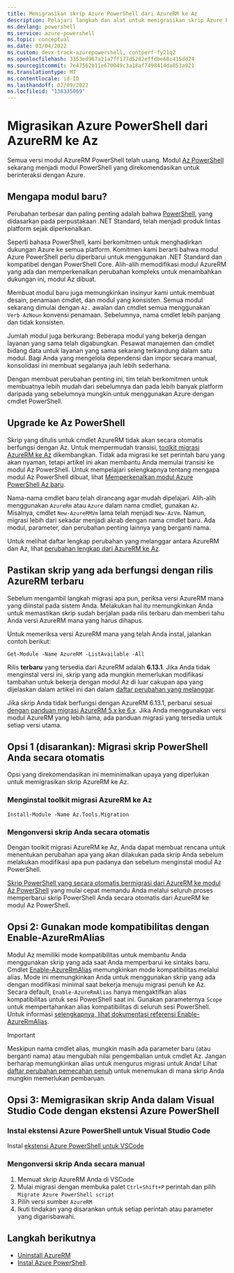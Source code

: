 ```yaml
---
title: Memigrasikan skrip Azure PowerShell dari AzureRM ke Az
description: Pelajari langkah dan alat untuk memigrasikan skrip Azure PowerShell dari AzureRM ke modul Az PowerShell baru.
ms.devlang: powershell
ms.service: azure-powershell
ms.topic: conceptual
ms.date: 01/04/2022
ms.custom: devx-track-azurepowershell, contperf-fy21q2
ms.openlocfilehash: 3353ed967a21a7ff177d5282effdbe68c415dd24
ms.sourcegitcommit: 7e47562b11e670049c3a18af7498414da853a921
ms.translationtype: MT
ms.contentlocale: id-ID
ms.lasthandoff: 02/09/2022
ms.locfileid: "138335069"
---
```

# <a name="migrate-azure-powershell-from-azurerm-to-az"></a>Migrasikan Azure PowerShell dari AzureRM ke Az

Semua versi modul AzureRM PowerShell telah usang. Modul [Az PowerShell](install-az-ps.md) sekarang menjadi modul PowerShell yang direkomendasikan untuk berinteraksi dengan Azure.

## <a name="why-a-new-module"></a>Mengapa modul baru?

Perubahan terbesar dan paling penting adalah bahwa [PowerShell](/powershell/scripting/overview), yang didasarkan pada perpustakaan .NET Standard, telah menjadi produk lintas platform sejak diperkenalkan.

Seperti bahasa PowerShell, kami berkomitmen untuk menghadirkan dukungan Azure ke semua platform. Komitmen kami berarti bahwa modul Azure PowerShell perlu diperbarui untuk menggunakan .NET Standard dan kompatibel dengan PowerShell Core. Alih-alih memodifikasi modul AzureRM yang ada dan memperkenalkan perubahan kompleks untuk menambahkan dukungan ini, modul Az dibuat.

Membuat modul baru juga memungkinkan insinyur kami untuk membuat desain, penamaan cmdlet, dan modul yang konsisten. Semua modul sekarang dimulai dengan `Az.` awalan dan cmdlet semua menggunakan `Verb-AzNoun` konvensi penamaan. Sebelumnya, nama cmdlet lebih panjang dan tidak konsisten.

Jumlah modul juga berkurang: Beberapa modul yang bekerja dengan layanan yang sama telah digabungkan. Pesawat manajemen dan cmdlet bidang data untuk layanan yang sama sekarang terkandung dalam satu modul. Bagi Anda yang mengelola dependensi dan impor secara manual, konsolidasi ini membuat segalanya jauh lebih sederhana.

Dengan membuat perubahan penting ini, tim telah berkomitmen untuk membuatnya lebih mudah dari sebelumnya dan pada lebih banyak platform daripada yang sebelumnya mungkin untuk menggunakan Azure dengan cmdlet PowerShell.

## <a name="upgrading-to-az-powershell"></a>Upgrade ke Az PowerShell

Skrip yang ditulis untuk cmdlet AzureRM tidak akan secara otomatis berfungsi dengan Az. Untuk mempermudah transisi, [toolkit migrasi AzureRM ke Az](https://github.com/Azure/azure-powershell-migration) dikembangkan. Tidak ada migrasi ke set perintah baru yang akan nyaman, tetapi artikel ini akan membantu Anda memulai transisi ke modul Az PowerShell. Untuk mempelajari selengkapnya tentang mengapa modul Az PowerShell dibuat, lihat [Memperkenalkan modul Azure PowerShell Az baru](new-azureps-module-az.md).

Nama-nama cmdlet baru telah dirancang agar mudah dipelajari. Alih-alih menggunakan `AzureRm` atau `Azure` dalam nama cmdlet, gunakan `Az`. Misalnya, cmdlet `New-AzureRMVm` lama telah menjadi `New-AzVm`.
Namun, migrasi lebih dari sekadar menjadi akrab dengan nama cmdlet baru. Ada modul, parameter, dan perubahan penting lainnya yang berganti nama.

Untuk melihat daftar lengkap perubahan yang melanggar antara AzureRM dan Az, lihat [perubahan lengkap dari AzureRM ke Az](migrate-az-1.0.0.md).

## <a name="ensure-existing-scripts-work-with-the-latest-azurerm-release"></a>Pastikan skrip yang ada berfungsi dengan rilis AzureRM terbaru

Sebelum mengambil langkah migrasi apa pun, periksa versi AzureRM mana yang diinstal pada sistem Anda.
Melakukan hal itu memungkinkan Anda untuk memastikan skrip sudah berjalan pada rilis terbaru dan memberi tahu Anda versi AzureRM mana yang harus dihapus.

Untuk memeriksa versi AzureRM mana yang telah Anda instal, jalankan contoh berikut:

```azurepowershell
Get-Module -Name AzureRM -ListAvailable -All
```

Rilis **terbaru** yang tersedia dari AzureRM adalah **6.13.1**. Jika Anda tidak menginstal versi ini, skrip yang ada mungkin memerlukan modifikasi tambahan untuk bekerja dengan modul Az di luar cakupan apa yang dijelaskan dalam artikel ini dan dalam [daftar perubahan yang melanggar](migrate-az-1.0.0.md).

Jika skrip Anda tidak berfungsi dengan AzureRM 6.13.1, perbarui sesuai [dengan panduan migrasi AzureRM 5.x ke 6.x](/powershell/azure/azurerm/migration-guide.6.0.0). Jika Anda menggunakan versi modul AzureRM yang lebih lama, ada panduan migrasi yang tersedia untuk setiap versi utama.

## <a name="option-1-recommended-automatically-migrate-your-powershell-scripts"></a>Opsi 1 (disarankan): Migrasi skrip PowerShell Anda secara otomatis

Opsi yang direkomendasikan ini meminimalkan upaya yang diperlukan untuk memigrasikan skrip AzureRM ke Az.

### <a name="install-the-azurerm-to-az-migration-toolkit"></a>Menginstal toolkit migrasi AzureRM ke Az

```azurepowershell
Install-Module -Name Az.Tools.Migration
```

### <a name="convert-your-scripts-automatically"></a>Mengonversi skrip Anda secara otomatis

Dengan toolkit migrasi AzureRM ke Az, Anda dapat membuat rencana untuk menentukan perubahan apa yang akan dilakukan pada skrip Anda sebelum melakukan modifikasi apa pun padanya dan sebelum menginstal modul Az PowerShell.

[Skrip PowerShell yang secara otomatis bermigrasi dari AzureRM ke modul Az PowerShell](quickstart-migrate-azurerm-to-az-automatically.md) yang mulai cepat memandu Anda melalui seluruh proses memperbarui skrip PowerShell Anda secara otomatis dari AzureRM ke modul Az PowerShell.

## <a name="option-2-use-compatibility-mode-with-enable-azurermalias"></a>Opsi 2: Gunakan mode kompatibilitas dengan Enable-AzureRmAlias

Modul Az memiliki mode kompatibilitas untuk membantu Anda menggunakan skrip yang ada saat Anda memperbarui ke sintaks baru. Cmdlet [Enable-AzureRmAlias](/powershell/module/az.accounts/enable-azurermalias) memungkinkan mode kompatibilitas melalui alias. Mode ini memungkinkan Anda untuk menggunakan skrip yang ada dengan modifikasi minimal saat bekerja menuju migrasi penuh ke Az. Secara default, `Enable-AzureRmAlias` hanya mengaktifkan alias kompatibilitas untuk sesi PowerShell saat ini. Gunakan parameternya `Scope` untuk mempertahankan alias kompatibilitas di seluruh sesi PowerShell. Untuk informasi [selengkapnya, lihat dokumentasi referensi Enable-AzureRmAlias](/powershell/module/az.accounts/enable-azurermalias).

> [!IMPORTANT]
> Meskipun nama cmdlet alias, mungkin masih ada parameter baru (atau berganti nama) atau mengubah nilai pengembalian untuk cmdlet Az. Jangan berharap memungkinkan alias untuk mengurus migrasi untuk Anda! Lihat [daftar perubahan pemecahan penuh](migrate-az-1.0.0.md) untuk menemukan di mana skrip Anda mungkin memerlukan pembaruan.

## <a name="option-3-migrate-your-scripts-in-visual-studio-code-with-the-azure-powershell-extension"></a>Opsi 3: Memigrasikan skrip Anda dalam Visual Studio Code dengan ekstensi Azure PowerShell

### <a name="install-the-azure-powershell-extension-for-visual-studio-code"></a>Instal ekstensi Azure PowerShell untuk Visual Studio Code

Instal [ekstensi Azure PowerShell untuk VSCode](https://marketplace.visualstudio.com/items?itemName=azps-tools.azps-tools)

### <a name="convert-your-scripts-manually"></a>Mengonversi skrip Anda secara manual

1. Memuat skrip AzureRM Anda di VSCode
2. Mulai migrasi dengan membuka palet `Ctrl+Shift+P` perintah dan pilih `Migrate Azure PowerShell script`
3. Pilih versi sumber `AzureRM`
4. Ikuti tindakan yang disarankan untuk setiap perintah atau parameter yang digarisbawahi.

## <a name="next-steps"></a>Langkah berikutnya

* [Uninstall AzureRM](uninstall-az-ps.md#uninstall-the-azurerm-module)
* [Instal Azure PowerShell](install-az-ps.md).
